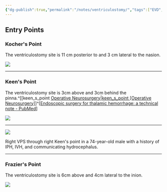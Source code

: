 ```yaml
---
{"dg-publish":true,"permalink":"/notes/ventriculostomy/","tags":["EVD","ventriculostomy","hydrocephalus","Kocher","Keen","Frazier"],"created":"2023-05-29T09:56:38.567-05:00","updated":"2023-05-29T10:00:33.521-05:00"}
---
```



## Entry Points

### Kocher's Point

The ventriculostomy site is 11 cm posterior to and 3 cm lateral to the nasion.

![](https://i.imgur.com/spUMygZ.jpg)

---

### Keen's Point

The ventriculostomy site is 3cm above and 3cm behind the pinna.^[[keen\_s\_point [Operative Neurosurgery\|keen\_s\_point [Operative Neurosurgery]](https://operativeneurosurgery.com/doku.php?id=keen_s_point)]^[[Endoscopic surgery for thalamic hemorrhage: a technical note - PubMed](https://pubmed.ncbi.nlm.nih.gov/17905069/)]

![](https://i.imgur.com/jpEKOfD.jpg)

---

![](https://i.imgur.com/fjG1aNy.png)

Right VPS through right Keen's point in a 74-year-old male with a history of IPH, IVH, and communicating hydrocephalus. 

---

### Frazier's Point

The ventriculostomy site is 6cm above and 4cm lateral to the inion.

![](https://i.imgur.com/RZtvNCU.jpg)
